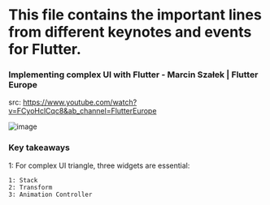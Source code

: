 # This file contains the important lines from different keynotes and events for Flutter.

### Implementing complex UI with Flutter - Marcin Szałek | Flutter Europe
src: https://www.youtube.com/watch?v=FCyoHclCqc8&ab_channel=FlutterEurope

![image](https://user-images.githubusercontent.com/60597290/154968091-7137ced7-1149-4e51-be6a-56e0b0b5bb45.png)

### Key takeaways
1: For complex UI triangle, three widgets are essential:
```
1: Stack
2: Transform
3: Animation Controller
```